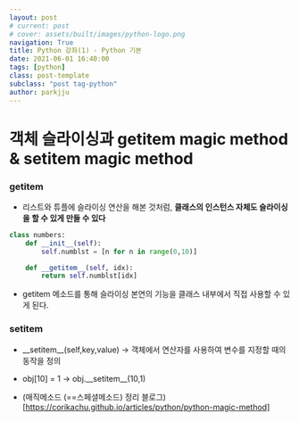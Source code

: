 ```yaml
---
layout: post
# current: post
# cover: assets/built/images/python-logo.png
navigation: True
title: Python 강좌(1) - Python 기본
date: 2021-06-01 16:40:00
tags: [python]
class: post-template
subclass: "post tag-python"
author: parkjju
---
```


# 객체 슬라이싱과 **getitem** magic method & **setitem** magic method

### **getitem**

- 리스트와 튜플에 슬라이싱 연산을 해본 것처럼, **클래스의 인스턴스 자체도 슬라이싱을 할 수 있게 만들 수 있다**

```python
class numbers:
    def __init__(self):
        self.numblst = [n for n in range(0,10)]

    def __getitem__(self, idx):
        return self.numblst[idx]
```

- getitem 메소드를 통해 슬라이싱 본연의 기능을 클래스 내부에서 직접 사용할 수 있게 된다.

### setitem

- \_\_setitem\_\_(self,key,value) -> 객체에서 연산자를 사용하여 변수를 지정할 때의 동작을 정의
- obj[10] = 1 -> obj.\_\_setitem\_\_(10,1)

- (매직메소드 (==스페셜메소드) 정리 블로그)[https://corikachu.github.io/articles/python/python-magic-method]
